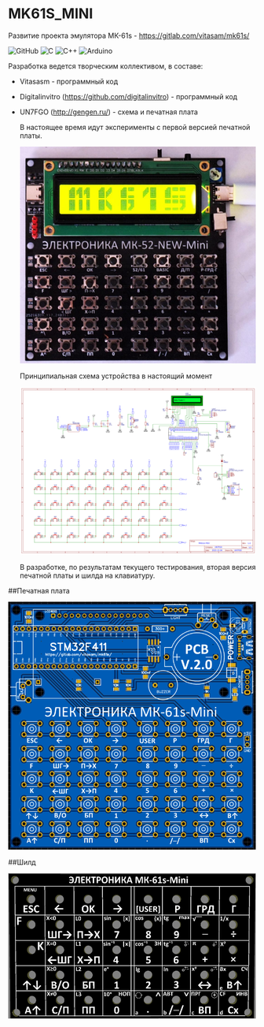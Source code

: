 # MK61S_MINI
Развитие проекта эмулятора МК-61s - https://gitlab.com/vitasam/mk61s/


![GitHub](https://img.shields.io/badge/github-%23121011.svg?style=for-the-badge&logo=github&logoColor=white)
![C](https://img.shields.io/badge/c-%2300599C.svg?style=for-the-badge&logo=c&logoColor=white) 
![C++](https://img.shields.io/badge/c++-%2300599C.svg?style=for-the-badge&logo=c%2B%2B&logoColor=white)
![Arduino](https://img.shields.io/badge/-Arduino-00979D?style=for-the-badge&logo=Arduino&logoColor=white)

Разработка ведется творческим коллективом, в составе:
- Vitasasm - программный код
- Digitalinvitro (https://github.com/digitalinvitro) - программный код
- UN7FGO (http://gengen.ru/) - схема и печатная плата

  В настоящее время идут эксперименты с первой версией печатной платы.

  ![первая версия](https://github.com/UN7FGO/MK61S_MINI/blob/main/MK61s_mini_v1.jpg)

  Принципиальная схема устройства в настоящий момент

  ![вторая версия](https://github.com/UN7FGO/MK61S_MINI/blob/main/MK52S_V2_MINI_Schematic.png)

  В разработке, по результатам текущего тестирования, вторая версия печатной платы и шилда на клавиатуру.

##Печатная плата

  ![вторая версия](https://github.com/UN7FGO/MK61S_MINI/blob/main/pcb_mk61s_mini_v2.png)

##Шилд

  ![шилд для клавиатуры](https://github.com/UN7FGO/MK61S_MINI/blob/main/pcb_mk61s_mini_shield.png)



  
